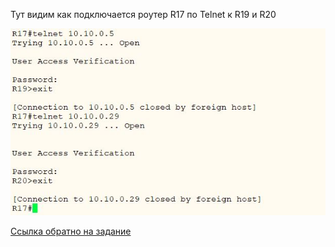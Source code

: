 
Тут видим как подключается роутер R17 по Telnet к R19 и R20   

<img src='pic/Telnet.JPG'>

[Ссылка обратно на задание](/labs/lab11/test/README.md) 